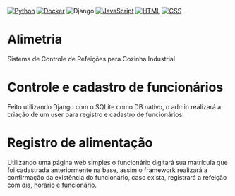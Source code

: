 [![Python](https://img.shields.io/badge/Python-3776AB?logo=python&logoColor=fff)](#)
[![Docker](https://img.shields.io/badge/Docker-2496ED?logo=docker&logoColor=fff)](#)
![Django](https://img.shields.io/badge/Django-%23092E20.svg?logo=django&logoColor=white)
[![JavaScript](https://img.shields.io/badge/JavaScript-F7DF1E?logo=javascript&logoColor=000)](#)
[![HTML](https://img.shields.io/badge/HTML-%23E34F26.svg?logo=html5&logoColor=white)](#)
[![CSS](https://img.shields.io/badge/CSS-639?logo=css&logoColor=fff)](#)


# Alimetria
Sistema de Controle de Refeições para Cozinha Industrial

# Controle e cadastro de funcionários
Feito utilizando Django com o SQLite como DB nativo, o admin realizará a criação de um user para registro e cadastro de funcionários.

# Registro de alimentação
Utilizando uma página web simples o funcionário digitará sua matrícula que foi cadastrada anteriormente na base, assim o framework realizará a confirmação da existência do funcionário, caso exista, registrará a refeição com dia, horário e funcionário.




